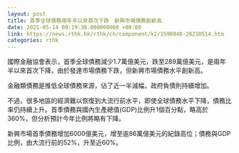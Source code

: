 ```yaml
---
layout: post
title: 首季全球債務兩年半以來首次下跌　新興市場債務創新高
date: 2021-05-14 09:19:38.000000000 +08:00
link: https://news.rthk.hk/rthk/ch/component/k2/1590840-20210514.htm
categories: rthk
---
```


國際金融協會表示，首季全球債務減少1.7萬億美元，跌至289萬億美元，是兩年半以來首次下降，由於發達市場債務下跌，但新興市場債務水平創新高。

金融類債務是推低全球債務來源，佔了近一半減幅，政府負債則持續增加。

不過，很多地區的經濟難以恢復到大流行前水平，即使全球債務水平下降，債務比率仍持續上升。首季債務與國內生產總值(GDP)比例升1個百分點，略高於360%，但分析預計今年比例將略有下降。

新興市場首季債務增加6000億美元，增至逾86萬億美元的紀錄高位；債務與GDP比例，由大流行前的52%，升至近60%。
